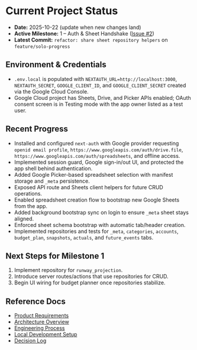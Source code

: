 # Current Project Status

- **Date:** 2025-10-22 (update when new changes land)
- **Active Milestone:** 1 – Auth & Sheet Handshake ([Issue #2](https://github.com/paulobarcelos/runway-compass/issues/2))
- **Latest Commit:** `refactor: share sheet repository helpers` on `feature/solo-progress`

## Environment & Credentials
- `.env.local` is populated with `NEXTAUTH_URL=http://localhost:3000`, `NEXTAUTH_SECRET`, `GOOGLE_CLIENT_ID`, and `GOOGLE_CLIENT_SECRET` created via the Google Cloud Console.
- Google Cloud project has Sheets, Drive, and Picker APIs enabled; OAuth consent screen is in Testing mode with the app owner listed as a test user.

## Recent Progress
- Installed and configured `next-auth` with Google provider requesting `openid email profile`, `https://www.googleapis.com/auth/drive.file`, `https://www.googleapis.com/auth/spreadsheets`, and offline access.
- Implemented session guard, Google sign-in/out UI, and protected the app shell behind authentication.
- Added Google Picker-based spreadsheet selection with manifest storage and `_meta` persistence.
- Exposed API route and Sheets client helpers for future CRUD operations.
- Enabled spreadsheet creation flow to bootstrap new Google Sheets from the app.
- Added background bootstrap sync on login to ensure `_meta` sheet stays aligned.
- Enforced sheet schema bootstrap with automatic tab/header creation.
- Implemented repositories and tests for `_meta`, `categories`, `accounts`, `budget_plan`, `snapshots`, `actuals`, and `future_events` tabs.

## Next Steps for Milestone 1
1. Implement repository for `runway_projection`.
2. Introduce server routes/actions that use repositories for CRUD.
3. Begin UI wiring for budget planner once repositories stabilize.

## Reference Docs
- [Product Requirements](../product/PRD.md)
- [Architecture Overview](../engineering/architecture.md)
- [Engineering Process](../engineering/process.md)
- [Local Development Setup](../engineering/setup.md)
- [Decision Log](decision-log.md)
